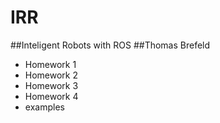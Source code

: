 # IRR
##Inteligent Robots with ROS
##Thomas Brefeld

- Homework 1
- Homework 2
- Homework 3
- Homework 4
- examples
